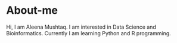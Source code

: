 # About-me
Hi, I am Aleena Mushtaq.
I am interested in Data Science and Bioinformatics. 
Currently I am learning Python and R programming.
